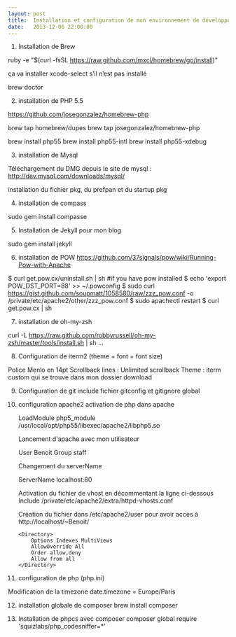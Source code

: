 ```yaml
---
layout: post
title:  Installation et configuration de mon environnement de développement"
date:   2013-12-06 22:00:00
---
```


1. Installation de Brew

ruby -e "$(curl -fsSL https://raw.github.com/mxcl/homebrew/go/install)"

ça va installer xcode-select s’il n’est pas installé

brew doctor

2. installation de PHP 5.5

https://github.com/josegonzalez/homebrew-php

brew tap homebrew/dupes
brew tap josegonzalez/homebrew-php

brew install php55
brew install php55-intl
brew install php55-xdebug

3. installation de Mysql

Téléchargement du DMG depuis le site de mysql : http://dev.mysql.com/downloads/mysql/

installation du fichier pkg, du prefpan et du startup pkg

4. installation de compass

sudo gem install compasse

5. Installation de Jekyll pour mon blog

sudo gem install jekyll


6. installation de POW
https://github.com/37signals/pow/wiki/Running-Pow-with-Apache

$ curl get.pow.cx/uninstall.sh | sh #if you have pow installed
$ echo 'export POW_DST_PORT=88' >> ~/.powconfig
$ sudo curl https://gist.github.com/soupmatt/1058580/raw/zzz_pow.conf -o /private/etc/apache2/other/zzz_pow.conf
$ sudo apachectl restart
$ curl get.pow.cx | sh

7. installation de oh-my-zsh

curl -L https://raw.github.com/robbyrussell/oh-my-zsh/master/tools/install.sh | sh
...

8. Configuration de iterm2 (theme + font + font size)

Police Menlo en 14pt
Scrollback lines : Unlimited scrollback
Theme : iterm custom qui se trouve dans mon dossier download

9. Configuration de git
 include fichier gitconfig et gitignore global

10. configuration apache2
	activation de php dans apache

	LoadModule php5_module /usr/local/opt/php55/libexec/apache2/libphp5.so

	Lancement d'apache avec mon utilisateur
	
	User Benoit
	Group staff

	Changement du serverName

	ServerName localhost:80

	Activation du fichier de vhost en décommentant la ligne ci-dessous
	Include /private/etc/apache2/extra/httpd-vhosts.conf

	Création du fichier dans /etc/apache2/user pour avoir acces à http://localhost/~Benoit/

		<Directory>
		    Options Indexes MultiViews
		    AllowOverride All
		    Order allow,deny
		    Allow from all
		</Directory>

11. configuration de php (php.ini)

Modification de la timezone
date.timezone = Europe/Paris

12. installation globale de composer
brew install composer

13. Installation de phpcs avec composer
composer global require 'squizlabs/php_codesniffer=*'

